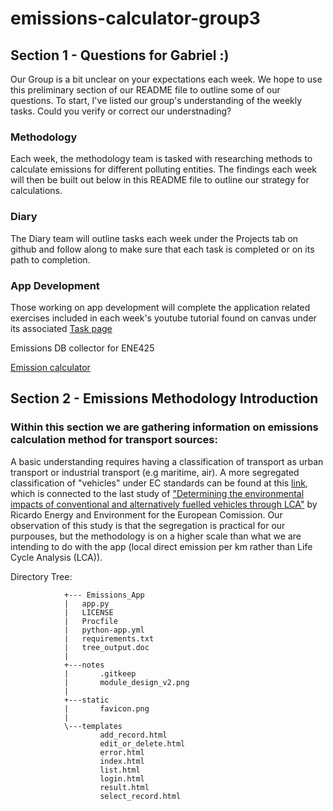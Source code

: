 # emissions-calculator-group3
## Section 1 - Questions for Gabriel :)
Our Group is a bit unclear on your expectations each week. We hope to use this preliminary section of our README file to outline some of our questions. To start, I've listed our group's understanding of the weekly tasks. Could you verify or correct our understnading?

### Methodology
Each week, the methodology team is tasked with researching methods to calculate emissions for different polluting entities. The findings each week will then be built out below in this README file to outline our strategy for calculations.
### Diary
The Diary team will outline tasks each week under the Projects tab on github and follow along to make sure that each task is completed or on its path to completion. 
### App Development
Those working on app development will complete the application related exercises included in each week's youtube tutorial found on canvas under its associated [Task page](https://nhh.instructure.com/courses/1359/pages/emissions-app-calculator-module)


Emissions DB collector for ENE425

[Emission calculator](http://ene425.gabrielfuentes.org)

## Section 2 - Emissions Methodology Introduction

### Within this section we are gathering information on emissions calculation method for transport sources:
A basic understanding requires having a classification of transport as urban transport or industrial transport (e.g maritime, air).
A more segregated classification of "vehicles" under EC standards can be found at this [link](https://www.eafo.eu/knowledge-center/european-vehicle-categories), which is connected to the last study of ["Determining the environmental impacts of conventional
and alternatively fuelled vehicles through LCA"](https://ec.europa.eu/clima/sites/clima/files/transport/vehicles/docs/2020_study_main_report_en.pdf) by Ricardo Energy and Environment for the European Comission. Our observation of this study is that the segregation is practical for our purpouses, but the methodology is on a higher scale than what we are intending to do with the app (local direct emission per km rather than Life Cycle Analysis (LCA)).

Directory Tree:

                
                +--- Emissions_App
                |   app.py
                |   LICENSE
                |   Procfile
                |   python-app.yml
                |   requirements.txt
                |   tree_output.doc
                |   
                +---notes
                |       .gitkeep
                |       module_design_v2.png
                |       
                +---static
                |       favicon.png
                |       
                \---templates
                        add_record.html
                        edit_or_delete.html
                        error.html
                        index.html
                        list.html
                        login.html
                        result.html
                        select_record.html
